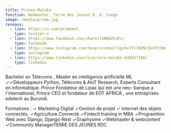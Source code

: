```yaml
---
title: Prince Muloko
fonction: Webmaster, Terre des jeunes R. D. Congo
image: /media/prime.jpg
reseaux:
  - lien: https://x.com/primemul
    type: twitter-x
  - lien: https://www.facebook.com/share/15MQHZtuPv/
    type: facebook
  - lien: https://www.instagram.com/honprincemul?igsh=YTllN2NrZGV5YjNm
    type: instagram
  - lien: https://www.linkedin.com/in/prince-muloko-63b427198/
    type: linkedin
---
```



 Bachelor en Télécoms , Master en intelligence artificielle ML
 ✓✓Développeurs Python, Télécoms & AIoT  Research, Experts Consultant en informatique.
Prince Fondateur de Lipax  qui est une neo- banque a l'international,
Prince CEO et fondateur de EOT AFRICA , une entreprises edutech au Burundi.

Formations :
✓ Marketing Digital
✓Gestion de projet
✓ Internet des objets connectés.
✓Agriculture Connecté
✓Fintech training in MBA
✓Programtion Web avec Django, Django-Rest
✓Graphysme
✓Webmaster & webcontent
✓Community ManagerTERRE DES JEUNES RDC
